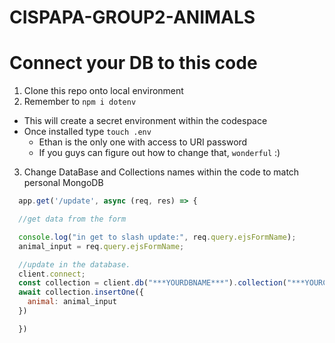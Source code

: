 # CISPAPA-GROUP2-ANIMALS
# Connect your DB to this code
1) Clone this repo onto local environment
2) Remember to `npm i dotenv`
- This will create a secret environment within the codespace
- Once installed type `touch .env`
  - Ethan is the only one with access to URI password
  - If you guys can figure out how to change that, `wonderful` :)
3) Change DataBase and Collections names within the code to match personal MongoDB

```javascript
  app.get('/update', async (req, res) => {

  //get data from the form 

  console.log("in get to slash update:", req.query.ejsFormName); 
  animal_input = req.query.ejsFormName; 

  //update in the database. 
  client.connect; 
  const collection = client.db("***YOURDBNAME***").collection("***YOURCOLLECTIONNAME***");
  await collection.insertOne({ 
    animal: animal_input
  })

  })
```
